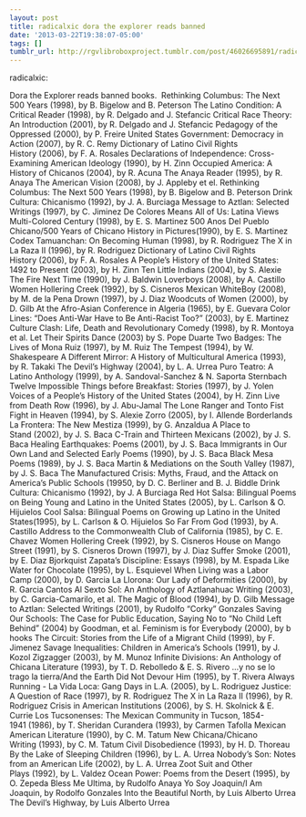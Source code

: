 ```yaml
---
layout: post
title: radicalxic dora the explorer reads banned
date: '2013-03-22T19:38:07-05:00'
tags: []
tumblr_url: http://rgvlibroboxproject.tumblr.com/post/46026695891/radicalxic-dora-the-explorer-reads-banned
---
```

radicalxic:


Dora the Explorer reads banned books. 
Rethinking Columbus: The Next 500 Years (1998), by B. Bigelow and B. Peterson
The Latino Condition: A Critical Reader (1998), by R. Delgado and J. Stefancic
Critical Race Theory: An Introduction (2001), by R. Delgado and J. Stefancic
Pedagogy of the Oppressed (2000), by P. Freire
United States Government: Democracy in Action (2007), by R. C. Remy
Dictionary of Latino Civil Rights History (2006), by F. A. Rosales
Declarations of Independence: Cross-Examining American Ideology (1990), by H. Zinn
Occupied America: A History of Chicanos (2004), by R. Acuna
The Anaya Reader (1995), by R. Anaya
The American Vision (2008), by J. Appleby et el.
Rethinking Columbus: The Next 500 Years (1998), by B. Bigelow and B. Peterson
Drink Cultura: Chicanismo (1992), by J. A. Burciaga
Message to Aztlan: Selected Writings (1997), by C. Jiminez
De Colores Means All of Us: Latina Views Multi-Colored Century (1998), by E. S. Martinez
500 Anos Del Pueblo Chicano/500 Years of Chicano History in Pictures(1990), by E. S. Martinez
Codex Tamuanchan: On Becoming Human (1998), by R. Rodriguez
The X in La Raza II (1996), by R. Rodriguez
Dictionary of Latino Civil Rights History (2006), by F. A. Rosales
A People’s History of the United States: 1492 to Present (2003), by H. Zinn
Ten Little Indians (2004), by S. Alexie
The Fire Next Time (1990), by J. Baldwin
Loverboys (2008), by A. Castillo
Women Hollering Creek (1992), by S. Cisneros
Mexican WhiteBoy (2008), by M. de la Pena
Drown (1997), by J. Diaz
Woodcuts of Women (2000), by D. Gilb
At the Afro-Asian Conference in Algeria (1965), by E. Guevara
Color Lines: “Does Anti-War Have to Be Anti-Racist Too?” (2003), by E. Martinez
Culture Clash: Life, Death and Revolutionary Comedy (1998), by R. Montoya et al.
Let Their Spirits Dance (2003) by S. Pope Duarte
Two Badges: The Lives of Mona Ruiz (1997), by M. Ruiz
The Tempest (1994), by W. Shakespeare
A Different Mirror: A History of Multicultural America (1993), by R. Takaki
The Devil’s Highway (2004), by L. A. Urrea
Puro Teatro: A Latino Anthology (1999), by A. Sandoval-Sanchez & N. Saporta Sternbach
Twelve Impossible Things before Breakfast: Stories (1997), by J. Yolen
Voices of a People’s History of the United States (2004), by H. Zinn
Live from Death Row (1996), by J. Abu-Jamal
The Lone Ranger and Tonto Fist Fight in Heaven (1994), by S. Alexie
Zorro (2005), by I. Allende
Borderlands La Frontera: The New Mestiza (1999), by G. Anzaldua
A Place to Stand (2002), by J. S. Baca
C-Train and Thirteen Mexicans (2002), by J. S. Baca
Healing Earthquakes: Poems (2001), by J. S. Baca
Immigrants in Our Own Land and Selected Early Poems (1990), by J. S. Baca
Black Mesa Poems (1989), by J. S. Baca
Martin & Mediations on the South Valley (1987), by J. S. Baca
The Manufactured Crisis: Myths, Fraud, and the Attack on America’s Public Schools (19950, by D. C. Berliner and B. J. Biddle
Drink Cultura: Chicanismo (1992), by J. A Burciaga
Red Hot Salsa: Bilingual Poems on Being Young and Latino in the United States (2005), by L. Carlson & O. Hijuielos
Cool Salsa: Bilingual Poems on Growing up Latino in the United States(1995), by L. Carlson & O. Hijuielos
So Far From God (1993), by A. Castillo
Address to the Commonwealth Club of California (1985), by C. E. Chavez
Women Hollering Creek (1992), by S. Cisneros
House on Mango Street (1991), by S. Cisneros
Drown (1997), by J. Diaz
Suffer Smoke (2001), by E. Diaz Bjorkquist
Zapata’s Discipline: Essays (1998), by M. Espada
Like Water for Chocolate (1995), by L. Esquievel
When Living was a Labor Camp (2000), by D. Garcia
La Llorona: Our Lady of Deformities (2000), by R. Garcia
Cantos Al Sexto Sol: An Anthology of Aztlanahuac Writing (2003), by C. Garcia-Camarilo, et al.
The Magic of Blood (1994), by D. Gilb
Message to Aztlan: Selected Writings (2001), by Rudolfo “Corky” Gonzales
Saving Our Schools: The Case for Public Education, Saying No to “No Child Left Behind” (2004) by Goodman, et al.
Feminism is for Everybody (2000), by b hooks
The Circuit: Stories from the Life of a Migrant Child (1999), by F. Jimenez
Savage Inequalities: Children in America’s Schools (1991), by J. Kozol
Zigzagger (2003), by M. Munoz
Infinite Divisions: An Anthology of Chicana Literature (1993), by T. D. Rebolledo & E. S. Rivero
…y no se lo trago la tierra/And the Earth Did Not Devour Him (1995), by T. Rivera
Always Running - La Vida Loca: Gang Days in L.A. (2005), by L. Rodriguez
Justice: A Question of Race (1997), by R. Rodriguez
The X in La Raza II (1996), by R. Rodriguez
Crisis in American Institutions (2006), by S. H. Skolnick & E. Currie
Los Tucsonenses: The Mexican Community in Tucson, 1854-1941 (1986), by T. Sheridan
Curandera (1993), by Carmen Tafolla
Mexican American Literature (1990), by C. M. Tatum
New Chicana/Chicano Writing (1993), by C. M. Tatum
Civil Disobedience (1993), by H. D. Thoreau
By the Lake of Sleeping Children (1996), by L. A. Urrea
Nobody’s Son: Notes from an American Life (2002), by L. A. Urrea
Zoot Suit and Other Plays (1992), by L. Valdez
Ocean Power: Poems from the Desert (1995), by O. Zepeda
Bless Me Ultima, by Rudolfo Anaya
Yo Soy Joaquin/I Am Joaquin, by Rodolfo Gonzales
Into the Beautiful North, by Luis Alberto Urrea
The Devil’s Highway, by Luis Alberto Urrea

